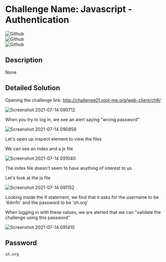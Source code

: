 # Challenge Name: Javascript - Authentication

![Github](https://img.shields.io/badge/date-14.07.2021-brightgreen)  
![Github](https://img.shields.io/badge/category-Web-blueviolet)  
![Github](https://img.shields.io/badge/value-5-blue)  

## Description
None

## Detailed Solution
Opening the challenge link: http://challenge01.root-me.org/web-client/ch9/

![Screenshot 2021-07-14 090712](https://user-images.githubusercontent.com/79667858/125627218-5bdf9c51-09dd-4871-83a2-d526efec1891.jpg)

When you try to log in, we see an alert saying "wrong password"

![Screenshot 2021-07-14 090858](https://user-images.githubusercontent.com/79667858/125627437-a07a2e23-cdf4-4b2d-9617-bd97ee36fea8.jpg)

Let's open up inspect element to view the files

We can see an index and a js file

![Screenshot 2021-07-14 091040](https://user-images.githubusercontent.com/79667858/125627649-262c4faf-082e-47d6-b092-89e158c9c67d.jpg)

The index file doesn't seem to have anything of interest to us

Let's look at the js file

![Screenshot 2021-07-14 091152](https://user-images.githubusercontent.com/79667858/125627839-05eac835-f1de-484a-a54c-a4588f1accf8.jpg)

Looking inside the if statement, we find that it asks for the username to be '4dm1n' and the password to be 'sh.org'

When logging in with these values, we are alerted that we can "validate the challenge using this password"

![Screenshot 2021-07-14 091410](https://user-images.githubusercontent.com/79667858/125628156-0c932205-1dd7-490b-badf-7a16db84c332.jpg)

## Password
```
sh.org
```
